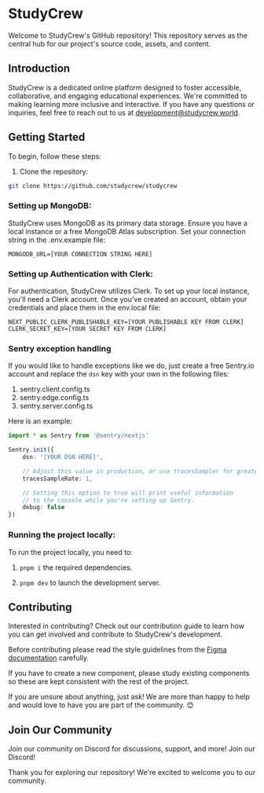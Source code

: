 # StudyCrew

Welcome to StudyCrew's GitHub repository! This repository serves as the central hub for our project's source code, assets, and content.

## Introduction

StudyCrew is a dedicated online platform designed to foster accessible, collaborative, and engaging educational experiences. We're committed to making learning more inclusive and interactive. If you have any questions or inquiries, feel free to reach out to us at [development@studycrew.world](mailto:development@studycrew.world).

## Getting Started

To begin, follow these steps:

1. Clone the repository:

```bash
git clone https://github.com/studycrew/studycrew
```

### Setting up MongoDB:
StudyCrew uses MongoDB as its primary data storage. Ensure you have a local instance or a free MongoDB Atlas subscription. Set your connection string in the .env.example file:

```
MONGODB_URL=[YOUR CONNECTION STRING HERE]
```

### Setting up Authentication with Clerk:
For authentication, StudyCrew utilizes Clerk. To set up your local instance, you'll need a Clerk account. Once you've created an account, obtain your credentials and place them in the env.local file:

```
NEXT_PUBLIC_CLERK_PUBLISHABLE_KEY=[YOUR PUBLISHABLE KEY FROM CLERK]
CLERK_SECRET_KEY=[YOUR SECRET KEY FROM CLERK]
```

### Sentry exception handling
If you would like to handle exceptions like we do, just create a free Sentry.io account and replace the `dsn` key with your own in the following files:

1. sentry.client.config.ts
1. sentry.edge.config.ts
1. sentry.server.config.ts

Here is an example:

```typescript
import * as Sentry from '@sentry/nextjs'

Sentry.init({
	dsn: '[YOUR DSN HERE]',

	// Adjust this value in production, or use tracesSampler for greater control
	tracesSampleRate: 1,

	// Setting this option to true will print useful information
	// to the console while you're setting up Sentry.
	debug: false
})
```
### Running the project locally:

To run the project locally, you need to:

1. `pnpm i` the required dependencies.

1. `pnpm dev` to launch the development server.

## Contributing
Interested in contributing? Check out our contribution guide to learn how you can get involved and contribute to StudyCrew's development.

Before contributing please read the style guidelines from the [Figma documentation](https://www.figma.com/file/BJG9JmbThqdp8p8IWs7gNG/StudyCrew-Prototypes-(Copy)?type=design&node-id=8%3A98&mode=design&t=uwHVDf3Ihi12lro3-1) carefully. 

If you have to create a new component, please study existing components so these are kept consistent with the rest of the project. 

If you are unsure about anything, just ask! We are more than happy to help and would love to have you are part of the community. 😊



## Join Our Community
Join our community on Discord for discussions, support, and more! Join our Discord!

Thank you for exploring our repository! We're excited to welcome you to our community.
